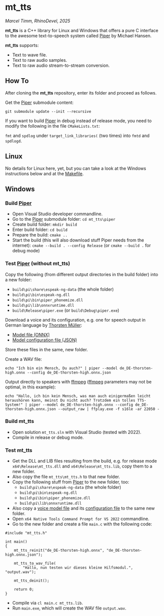 # mt_tts

*Marcel Timm, RhinoDevel, 2025*

**mt_tts** is a C++ library for Linux and Windows that offers a pure C interface
to the awesome text-to-speech system called
[Piper](https://github.com/rhasspy/piper) by Michael Hansen.

**mt_tts** supports:
- Text to wave file.
- Text to raw audio samples.
- Text to raw audio stream-to-stream conversion.

## How To

After cloning the **mt_tts** repository, enter its folder and proceed as
follows.

Get the [Piper](https://github.com/rhasspy/piper) submodule content:

`git submodule update --init --recursive`

If you want to build [Piper](https://github.com/rhasspy/piper) in debug instead
of release mode, you need to modify the following in the file `CMakeLists.txt`:

`fmt` and `spdlog` under `target_link_libraries(` (two times) into `fmtd` and
`spdlogd`.

## Linux

No details for Linux here, yet, but you can take a look at the Windows
instructions below and at the [Makefile](./mt_tts/Makefile).

## Windows

### Build [Piper](https://github.com/rhasspy/piper)

- Open Visual Studio developer commandline.
- Go to the [Piper](https://github.com/rhasspy/piper) submodule folder:
  `cd mt_tts\piper`
- Create build folder: `mkdir build`
- Enter build folder: `cd build`
- Prepare the build: `cmake ..`
- Start the build (this will also download stuff Piper needs from the internet):
  `cmake --build . --config Release` (or `cmake --build .` for debug mode)

### Test [Piper](https://github.com/rhasspy/piper) (without mt_tts)

Copy the following (from different output directories in the build folder) into
a new folder:
- `build\pi\share\espeak-ng-data` (the whole folder)
- `build\pi\bin\espeak-ng.dll`
- `build\pi\bin\piper_phonemize.dll`
- `build\pi\lib\onnxruntime.dll`
- `build\Release\piper.exe` (or `build\Debug\piper.exe`)

Download a voice and its configuration, e.g. one for speech output in German language by [Thorsten Müller](https://github.com/thorstenMueller/Thorsten-Voice):

- [Model file (ONNX)](https://huggingface.co/rhasspy/piper-voices/resolve/v1.0.0/de/de_DE/thorsten/high/de_DE-thorsten-high.onnx?download=true)
- [Model configuration file (JSON)](https://huggingface.co/rhasspy/piper-voices/resolve/v1.0.0/de/de_DE/thorsten/high/de_DE-thorsten-high.onnx.json?download=true.json)

Store these files in the same, new folder.

Create a WAV file:

`echo "Ich bin ein Mensch, Du auch?" | piper --model de_DE-thorsten-high.onnx --config de_DE-thorsten-high.onnx.json`

Output directly to speakers with [ffmpeg](https://ffmpeg.org/)
([ffmpeg](https://ffmpeg.org/) parameters may not be optimal, in this example):

`echo "Hallo, ich bin kein Mensch, was man auch einigermaßen leicht heraushören kann, meinst Du nicht auch? Trotzdem ein tolles TTS-System!" | piper --model de_DE-thorsten-high.onnx --config de_DE-thorsten-high.onnx.json --output_raw | ffplay.exe -f s16le -ar 22050 -`

### Build mt_tts

- Open solution `mt_tts.sln` with Visual Studio (tested with 2022).
- Compile in release or debug mode.

### Test mt_tts

- Get the DLL and LIB files resulting from the build, e.g. for release mode
  `x64\Release\mt_tts.dll` and `x64\Release\mt_tts.lib`, copy them to a new
  folder.
- Also copy the file `mt_tts\mt_tts.h` to that new folder.
- Copy the following stuff from [Piper](https://github.com/rhasspy/piper) to the
  new folder, too:
  - `build\pi\share\espeak-ng-data` (the whole folder)
  - `build\pi\bin\espeak-ng.dll`
  - `build\pi\bin\piper_phonemize.dll`
  - `build\pi\lib\onnxruntime.dll`
- Also copy a [voice model file](https://huggingface.co/rhasspy/piper-voices/resolve/v1.0.0/de/de_DE/thorsten/high/de_DE-thorsten-high.onnx?download=true) and its [configuration file](https://huggingface.co/rhasspy/piper-voices/resolve/v1.0.0/de/de_DE/thorsten/high/de_DE-thorsten-high.onnx.json?download=true.json) to the same new folder.
- Open `x64 Native Tools Command Prompt for VS 2022` commandline.
- Go to the new folder and create a file `main.c` with the following code:

```
#include "mt_tts.h"

int main()
{
    mt_tts_reinit("de_DE-thorsten-high.onnx", "de_DE-thorsten-high.onnx.json");

    mt_tts_to_wav_file(
        "Hallo, nun testen wir dieses kleine Hilfsmodul.", "output.wav");

    mt_tts_deinit();

    return 0;
}
```

- Compile via `cl main.c mt_tts.lib`.
- Run `main.exe`, which will create the WAV file `output.wav`.